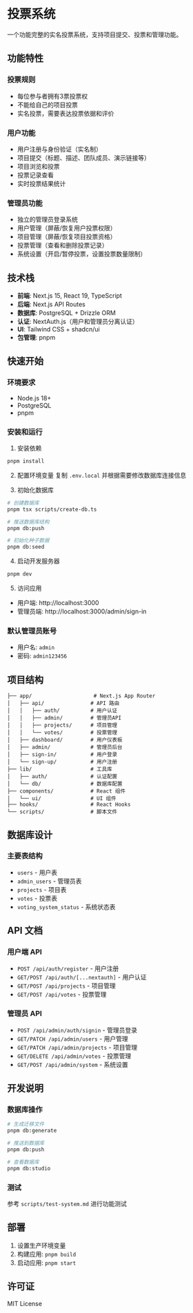 # 投票系统

一个功能完整的实名投票系统，支持项目提交、投票和管理功能。

## 功能特性

### 投票规则
- 每位参与者拥有3票投票权
- 不能给自己的项目投票
- 实名投票，需要表达投票依据和评价

### 用户功能
- 用户注册与身份验证（实名制）
- 项目提交（标题、描述、团队成员、演示链接等）
- 项目浏览和投票
- 投票记录查看
- 实时投票结果统计

### 管理员功能
- 独立的管理员登录系统
- 用户管理（屏蔽/恢复用户投票权限）
- 项目管理（屏蔽/恢复项目投票资格）
- 投票管理（查看和删除投票记录）
- 系统设置（开启/暂停投票，设置投票数量限制）

## 技术栈

- **前端**: Next.js 15, React 19, TypeScript
- **后端**: Next.js API Routes
- **数据库**: PostgreSQL + Drizzle ORM
- **认证**: NextAuth.js（用户和管理员分离认证）
- **UI**: Tailwind CSS + shadcn/ui
- **包管理**: pnpm

## 快速开始

### 环境要求
- Node.js 18+
- PostgreSQL
- pnpm

### 安装和运行

1. 安装依赖
```bash
pnpm install
```

2. 配置环境变量
复制 `.env.local` 并根据需要修改数据库连接信息

3. 初始化数据库
```bash
# 创建数据库
pnpm tsx scripts/create-db.ts

# 推送数据库结构
pnpm db:push

# 初始化种子数据
pnpm db:seed
```

4. 启动开发服务器
```bash
pnpm dev
```

5. 访问应用
- 用户端: http://localhost:3000
- 管理员端: http://localhost:3000/admin/sign-in

### 默认管理员账号
- 用户名: `admin`
- 密码: `admin123456`

## 项目结构

```
├── app/                    # Next.js App Router
│   ├── api/               # API 路由
│   │   ├── auth/          # 用户认证
│   │   ├── admin/         # 管理员API
│   │   ├── projects/      # 项目管理
│   │   └── votes/         # 投票管理
│   ├── dashboard/         # 用户仪表板
│   ├── admin/             # 管理员后台
│   ├── sign-in/           # 用户登录
│   └── sign-up/           # 用户注册
├── lib/                   # 工具库
│   ├── auth/              # 认证配置
│   └── db/                # 数据库配置
├── components/            # React 组件
│   └── ui/                # UI 组件
├── hooks/                 # React Hooks
└── scripts/               # 脚本文件
```

## 数据库设计

### 主要表结构
- `users` - 用户表
- `admin_users` - 管理员表
- `projects` - 项目表
- `votes` - 投票表
- `voting_system_status` - 系统状态表

## API 文档

### 用户端 API
- `POST /api/auth/register` - 用户注册
- `GET/POST /api/auth/[...nextauth]` - 用户认证
- `GET/POST /api/projects` - 项目管理
- `GET/POST /api/votes` - 投票管理

### 管理员 API
- `POST /api/admin/auth/signin` - 管理员登录
- `GET/PATCH /api/admin/users` - 用户管理
- `GET/PATCH /api/admin/projects` - 项目管理
- `GET/DELETE /api/admin/votes` - 投票管理
- `GET/POST /api/admin/system` - 系统设置

## 开发说明

### 数据库操作
```bash
# 生成迁移文件
pnpm db:generate

# 推送到数据库
pnpm db:push

# 查看数据库
pnpm db:studio
```

### 测试
参考 `scripts/test-system.md` 进行功能测试

## 部署

1. 设置生产环境变量
2. 构建应用: `pnpm build`
3. 启动应用: `pnpm start`

## 许可证

MIT License
